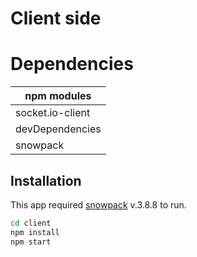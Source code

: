 # Client side 


# Dependencies
|npm modules|
|-|
|socket.io-client|
|devDependencies|
|snowpack|

## Installation
This app required [snowpack](https://www.snowpack.dev/) v.3.8.8 to run.

```sh
cd client
npm install 
npm start
```

<br>


